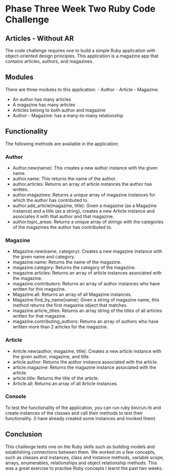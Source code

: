 # Phase Three Week Two Ruby Code Challenge

## Articles - Without AR

The code challenge requires one to build a simple Ruby application with object-oriented design principles. This application is a magazine app that contains articles, authors, and magazines.

## Modules
There are three modules to this application: 
    - Author
    - Article
    - Magazine. 
    
- An author has many articles
- A magazine has many articles
- Articles belong to both author and magazine
- Author - Magazine: has a many-to-many relationship

## Functionality
The following methods are available in the application:


### Author
- Author.new(name): This creates a new author instance with the given name.
- author.name: This returns the name of the author.
- author.articles: Returns an array of article instances the author has written.
- author.magazines: Returns a unique array of magazine instances for which the author has contributed to.
- author.add_article(magazine, title): Given a magazine (as a Magazine instance) and a title (as a string), creates a new Article instance and associates it with that author and that magazine.
- author.topic_areas: Returns a unique array of strings with the categories of the magazines the author has contributed to.

### Magazine
- Magazine.new(name, category): Creates a new magazine instance with the given name and category.
- magazine.name: Returns the name of the magazine.
- magazine.category: Returns the category of the magazine.
- magazine.articles: Returns an array of article instances associated with the magazine.
- magazine.contributors: Returns an array of author instances who have written for this magazine.
- Magazine.all: Returns an array of all Magazine instances.
- Magazine.find_by_name(name): Given a string of magazine name, this method returns the first magazine object that matches.
- magazine.article_titles: Returns an array string of the titles of all articles written for that magazine.
- magazine.contributing_authors: Returns an array of authors who have written more than 2 articles for the magazine.

### Article
- Article.new(author, magazine, title): Creates a new article instance with the given author, magazine, and title.
- article.author: Returns the author instance associated with the article.
- article.magazine: Returns the magazine instance associated with the article.
- article.title: Returns the title of the article.
- Article.all: Returns an array of all Article instances.

### Console
To test the functionality of the application, you can run ruby bin/run.rb and create instances of the classes and call their methods to test their functionality. (I have already created some instances and invoked them)

## Conclusion
This challenge tests one on the Ruby skills such as building models and establishing connections between them. We worked on a few concepts, such as classes and instances, class and instance methods, variable scope, arrays, enumerables, relationships and object relationship methods. This was a great exercise to practise Ruby concepts I learnt the past two weeks.